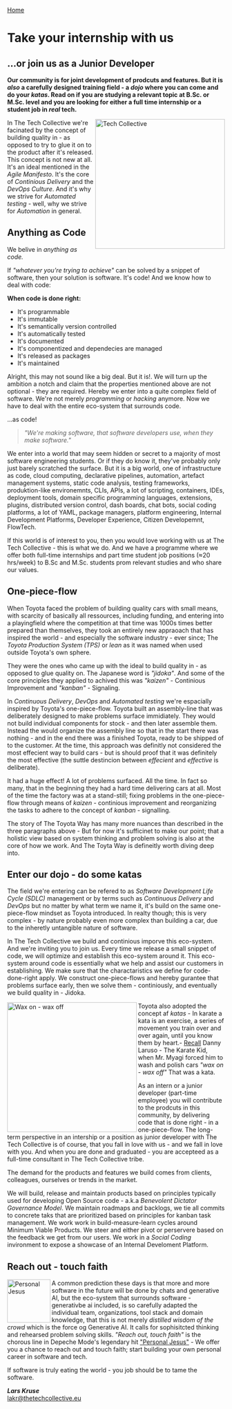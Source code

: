 [Home](https://github.com/thetechcollective)

# Take your internship with us
## ...or join us as a Junior Developer

**Our community is for joint development of prodcuts and features. But it is _also_ a carefully designed training field - a _dojo_ where you can come and do your _katas_. 
Read on if you are studying a relevant topic at B.Sc. or M.Sc. level and you are looking for either a full time internship or a student job in _real_ tech.**

<img width="300" align="right" alt="Tech Collective" src="https://github.com/thetechcollective/.github/assets/155492/8a3c62bb-c5ce-40b9-8fb3-88b29258b270">

In The Tech Collective we're facinated by the concept of building quality in - as opposed to try to glue it on to the product after it's released. This concept is not new at all. It's an ideal mentioned in the _Agile Manifesto_. It's the core of _Continious Delivery_ and the _DevOps Culture_. And it's why we strive for _Automated testing_ - well, why we strive for _Automation_ in general. 

<break clear="left"/> 

## Anything as Code
We belive in _anything as code._  

If _"whatever you're trying to achieve"_ can be solved by a snippet of software, then your solution is software. It's code! And we know how to deal with code:

**When code is done right:**
- It's programmable
- It's immutable
- It's semantically version controlled
- It's automatically tested
- It's documented
- It's componentized and dependecies are managed
- It's released as packages
- It's maintained

Alright, this may not sound like a big deal. But it is!. We will turn up the ambition a notch and claim that the properties mentioned above are not optional - they are required. Hereby we enter into a quite complex field of software. We're not merely _programming_ or _hacking_ anymore. Now we have to deal with the entire eco-system that surrounds code. 

...as code!

> _"We're making software, that software developers use, when they make software."_

We enter into a world that may seem hidden or secret to a majority of most software engineering students. Or if they do know it, they've probably only just barely scratched the surface. But it is a big world, one of infrastructure as code, cloud computing, declarative pipelines, automation, artefact management systems, static code analysis, testing frameworks, produktion-like environemnts, CLIs, APIs, a lot of scripting, containers, IDEs, deployment tools, domain specific programming languages, extensions, plugins, distributed version control, dash boards, chat bots, social coding platforms, a lot of YAML, package managers, platform engineering, Internal Development Platforms, Developer Experience, Citizen Developemnt, FlowTech. 

If this world is of interest to you, then you would love working with us at The Tech Collective - this is what we do. And we have a programme where we offer both full-time internships and part time student job positions (≈20 hrs/week) to B.Sc and M.Sc. students prom relevant studies and who share our values.

## One-piece-flow
When Toyota faced the problem of building quality cars with small means, with scarcity of basically all ressources, including funding, and entering into a playingfield where the competition at that time was 1000s times better prepared than themselves, they took an entirely new appraoach that has inspired the world - and especially the software industry - ever since; The _Toyota Production System (TPS)_ or _lean_ as it was named when used outside Toyota's own sphere. 

They were the ones who came up with the ideal to build quality in - as opposed to glue quality on. The Japanese word is _"jidoka"_.  And some of the core principles they applied to achived this was _"kaizen"_ - Continious Improvement and _"kanban"_ -  Signaling.

In _Continuous Delivery_, _DevOps_ and _Automated testing_ we're espacially inspired by Toyota's one-piece-flow. Toyota built an assembly-line that was deliberately designed to make problems surface immidiately. They would not build individual components for stock - and then later assemble them. Instead the would organize the assembly line so that in the start there was nothing - and in the end there was a finished Toyota, ready to be shipped of to the customer. At the time, this approach was definitly not considered the most effecient way to build cars - but is should proof that it was definitely the most effective (the suttle destincion between _effecient_ and  _effective_ is deliberate).

It had a huge effect! A lot of problems surfaced. All the time. In fact so many, that in the beginning they had a hard time delivering cars at all. Most of the time the factory was at a stand-still; fixing problems in the one-piece-flow through means of _kaizen_ - continious improvement and reorganizing the tasks to adhere to the concept of _kanban_ - signalling.

The story of The Toyota Way has many more nuances than described in the three paragraphs above - But for now it's sufficinet to make our point; that a holistic view based on system thinking and problem solving is also at the core of how we work. And The Toyta Way is defineitly worth diving deep into.  

## Enter our dojo - do some katas

The field we're entering can be refered to as _Software Development Life Cycle (SDLC)_ management or by terms such as _Continuous Delivery_ and _DevOps_ but no matter by what term we name it, it's build on the same one-piece-flow mindset as Toyota introduced. In realty though; this is very complex - by nature probably even more complex than building a car, due to the inheretly untangible nature of software.

In The Tech Collective we build and continious imporve this eco-system. And we're inviting you to join us. Every time we release a small snippet of code, we will optimize and establish this eco-system around it. This eco-system around code is essentially what we help and assist our customers in establishing. We make sure that the charactaristics we define for code-done-right apply. We construct one-piece-flows and hereby gurantee that problems surface early, then we solve them - continiously, and eventually we build quality in - Jidoka.

<img width="300" align="left" alt="Wax on - wax off" src="https://github.com/thetechcollective/.github/assets/155492/a170db5c-c4d7-4767-a570-0055a1c62ef2"> Toyota also adopted the concept af _katas_ - In karate a kata is an exercise, a series of movement you train over and over again, until you know them by heart.- [Recall](https://www.youtube.com/watch?v=-P11Bcpyw4g)  Danny Laruso - The Karate Kid, when Mr. Myagi forced him to wash and polish cars _"wax on - wax off"_ That was a kata.

As an intern or a junior developer (part-time employee) you will contribute to the prodcuts in this community, by delivering code that is done right - in a one-piece-flow. The long-term perspective in an intership or a position as junior developer with The Tech Collective is of course, that you fall in love with us - and we fall in love with you. And when you are done and graduated - you are accepteed as a full-time consultant in The Tech Collective tribe.

The demand for the products and features we build comes from clients, colleagues, ourselves or trends in the market. 

We will build, release and maintain products based on principles typically used for developing Open Source code - a.k.a _Benevolent Dictator Governance Model_. We maintain roadmaps and backlogs, we tie all commits to concrete taks that are prioritized based on principles for kanban task management. We work work in build-measure-learn cycles around Minimum Viable Products. We steer and either pivot or perservere based on the feedback we get from our users. We work in a _Social Coding_ invironment to expose a  showcase of an Internal Develoment Platform.

## Reach out - touch faith

<img width="100" alt="Personal Jesus" align="left" src="https://github.com/thetechcollective/.github/assets/155492/4386bf30-0638-4e23-9d70-3ba907e3bd7c">

A common prediction these days is that more and more software in the future will be done by chats and generative AI, but the eco-system that surrounds software - generativbe ai included, is so carefully adapted the individual team, organizations, tool stack and domain knowledge, that this is not merely _distilled wisdom of the crowd_  which is the force og Generative AI. It calls for sophisitcted thinking and rehearsed problem solving skills.  _"Reach out, touch faith"_ is the chorous line in Depeche Mode's legendary hit ["Personal Jesus"](https://www.youtube.com/watch?v=u1xrNaTO1bI) - We offer you a chance to reach out and touch faith; start building your own personal career in software and tech. 

If software is truly eating the world - you job should be to tame the software.

**_Lars Kruse<br/>_**
[lakr@thetechcollective.eu](mailto:lakr@thetechcollective.eu)

